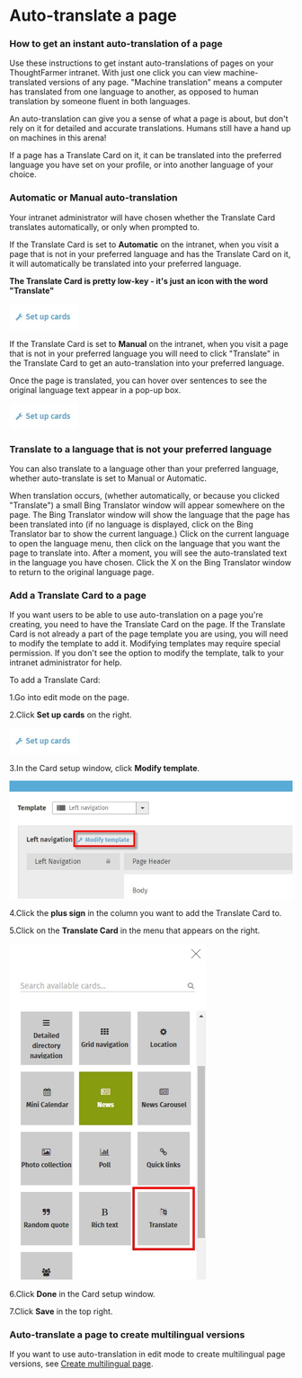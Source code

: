 # Auto-translate a page

### How to get an instant auto-translation of a page

Use these instructions to get instant auto-translations of pages on your ThoughtFarmer intranet. With just one click you can view machine-translated versions of any page. "Machine translation" means a computer has translated from one language to another, as opposed to human translation by someone fluent in both languages.  
  
An auto-translation can give you a sense of what a page is about, but don't rely on it for detailed and accurate translations. Humans still have a hand up on machines in this arena!  
  
If a page has a Translate Card on it, it can be translated into the preferred language you have set on your profile, or into another language of your choice.

### Automatic or Manual auto-translation

Your intranet administrator will have chosen whether the Translate Card translates automatically, or only when prompted to.  
  
If the Translate Card is set to **Automatic** on the intranet, when you visit a page that is not in your preferred language and has the Translate Card on it, it will automatically be translated into your preferred language.  
  
**The Translate Card is pretty low-key - it's just an icon with the word "Translate"**

![](../../.gitbook/assets/1%20%2812%29.jpg)

If the Translate Card is set to **Manual** on the intranet, when you visit a page that is not in your preferred language you will need to click "Translate" in the Translate Card to get an auto-translation into your preferred language.  
  
Once the page is translated, you can hover over sentences to see the original language text appear in a pop-up box.

![](../../.gitbook/assets/1%20%2859%29.jpg)



### Translate to a language that is not your preferred language

You can also translate to a language other than your preferred language, whether auto-translate is set to Manual or Automatic.  
  
When translation occurs, \(whether automatically, or because you clicked "Translate"\) a small Bing Translator window will appear somewhere on the page. The Bing Translator window will show the language that the page has been translated into \(if no language is displayed, click on the Bing Translator bar to show the current language.\) Click on the current language to open the language menu, then click on the language that you want the page to translate into. After a moment, you will see the auto-translated text in the language you have chosen. Click the X on the Bing Translator window to return to the original language page.

### Add a Translate Card to a page

If you want users to be able to use auto-translation on a page you're creating, you need to have the Translate Card on the page. If the Translate Card is not already a part of the page template you are using, you will need to modify the template to add it. Modifying templates may require special permission. If you don't see the option to modify the template, talk to your intranet administrator for help.  
  
To add a Translate Card:

1.Go into edit mode on the page.

2.Click **Set up cards** on the right.

![](../../.gitbook/assets/1%20%28119%29.jpg)

3.In the Card setup window, click **Modify template**.

![](../../.gitbook/assets/2%20%2879%29.jpg)

4.Click the **plus sign** in the column you want to add the Translate Card to.

5.Click on the **Translate Card** in the menu that appears on the right.

![](../../.gitbook/assets/3%20%2869%29.jpg)



6.Click **Done** in the Card setup window.

7.Click **Save** in the top right.

### Auto-translate a page to create multilingual versions

If you want to use auto-translation in edit mode to create multilingual page versions, see [Create multilingual page](create-multilingual-page.md).

  



